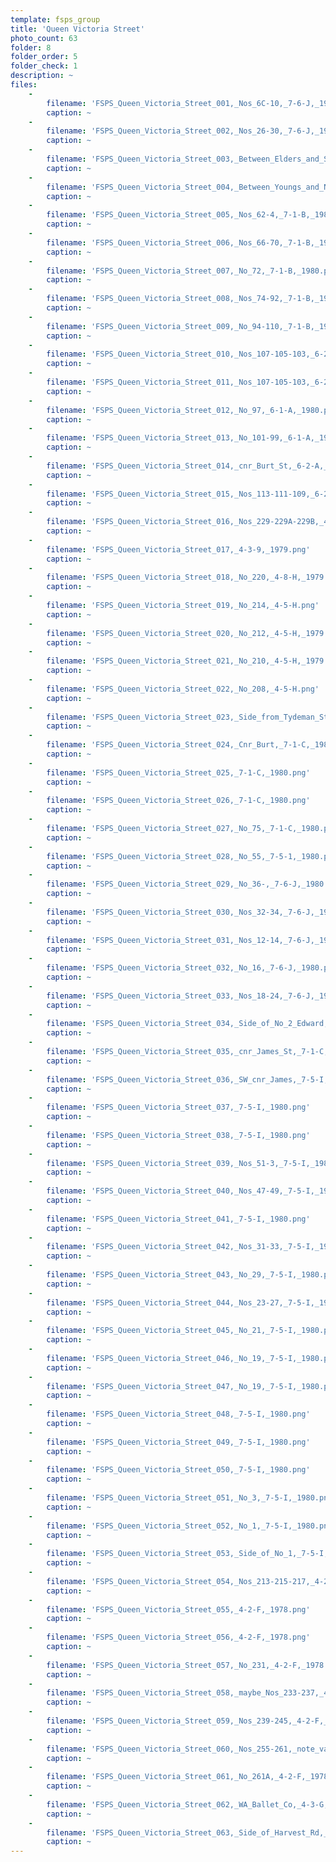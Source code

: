 ```yaml
---
template: fsps_group
title: 'Queen Victoria Street'
photo_count: 63
folder: 8
folder_order: 5
folder_check: 1
description: ~
files:
    -
        filename: 'FSPS_Queen_Victoria_Street_001,_Nos_6C-10,_7-6-J,_1980.png'
        caption: ~
    -
        filename: 'FSPS_Queen_Victoria_Street_002,_Nos_26-30,_7-6-J,_1980.png'
        caption: ~
    -
        filename: 'FSPS_Queen_Victoria_Street_003,_Between_Elders_and_Shacks,_7-6-J,_1980.png'
        caption: ~
    -
        filename: 'FSPS_Queen_Victoria_Street_004,_Between_Youngs_and_No_60,_7-6-J,_1980.png'
        caption: ~
    -
        filename: 'FSPS_Queen_Victoria_Street_005,_Nos_62-4,_7-1-B,_1980.png'
        caption: ~
    -
        filename: 'FSPS_Queen_Victoria_Street_006,_Nos_66-70,_7-1-B,_1980.png'
        caption: ~
    -
        filename: 'FSPS_Queen_Victoria_Street_007,_No_72,_7-1-B,_1980.png'
        caption: ~
    -
        filename: 'FSPS_Queen_Victoria_Street_008,_Nos_74-92,_7-1-B,_1980.png'
        caption: ~
    -
        filename: 'FSPS_Queen_Victoria_Street_009,_No_94-110,_7-1-B,_1980.png'
        caption: ~
    -
        filename: 'FSPS_Queen_Victoria_Street_010,_Nos_107-105-103,_6-2-A,_1980.png'
        caption: ~
    -
        filename: 'FSPS_Queen_Victoria_Street_011,_Nos_107-105-103,_6-2-A,_1980.png'
        caption: ~
    -
        filename: 'FSPS_Queen_Victoria_Street_012,_No_97,_6-1-A,_1980.png'
        caption: ~
    -
        filename: 'FSPS_Queen_Victoria_Street_013,_No_101-99,_6-1-A,_1980.png'
        caption: ~
    -
        filename: 'FSPS_Queen_Victoria_Street_014,_cnr_Burt_St,_6-2-A,_1980.png'
        caption: ~
    -
        filename: 'FSPS_Queen_Victoria_Street_015,_Nos_113-111-109,_6-2-A,_1980.png'
        caption: ~
    -
        filename: 'FSPS_Queen_Victoria_Street_016,_Nos_229-229A-229B,_4-2-F,_1978.png'
        caption: ~
    -
        filename: 'FSPS_Queen_Victoria_Street_017,_4-3-9,_1979.png'
        caption: ~
    -
        filename: 'FSPS_Queen_Victoria_Street_018,_No_220,_4-8-H,_1979.png'
        caption: ~
    -
        filename: 'FSPS_Queen_Victoria_Street_019,_No_214,_4-5-H.png'
        caption: ~
    -
        filename: 'FSPS_Queen_Victoria_Street_020,_No_212,_4-5-H,_1979.png'
        caption: ~
    -
        filename: 'FSPS_Queen_Victoria_Street_021,_No_210,_4-5-H,_1979.png'
        caption: ~
    -
        filename: 'FSPS_Queen_Victoria_Street_022,_No_208,_4-5-H.png'
        caption: ~
    -
        filename: 'FSPS_Queen_Victoria_Street_023,_Side_from_Tydeman_St,_4-5-H,_1979.png'
        caption: ~
    -
        filename: 'FSPS_Queen_Victoria_Street_024,_Cnr_Burt,_7-1-C,_1980.png'
        caption: ~
    -
        filename: 'FSPS_Queen_Victoria_Street_025,_7-1-C,_1980.png'
        caption: ~
    -
        filename: 'FSPS_Queen_Victoria_Street_026,_7-1-C,_1980.png'
        caption: ~
    -
        filename: 'FSPS_Queen_Victoria_Street_027,_No_75,_7-1-C,_1980.png'
        caption: ~
    -
        filename: 'FSPS_Queen_Victoria_Street_028,_No_55,_7-5-1,_1980.png'
        caption: ~
    -
        filename: 'FSPS_Queen_Victoria_Street_029,_No_36-,_7-6-J,_1980.png'
        caption: ~
    -
        filename: 'FSPS_Queen_Victoria_Street_030,_Nos_32-34,_7-6-J,_1980.png'
        caption: ~
    -
        filename: 'FSPS_Queen_Victoria_Street_031,_Nos_12-14,_7-6-J,_1980.png'
        caption: ~
    -
        filename: 'FSPS_Queen_Victoria_Street_032,_No_16,_7-6-J,_1980.png'
        caption: ~
    -
        filename: 'FSPS_Queen_Victoria_Street_033,_Nos_18-24,_7-6-J,_1980.png'
        caption: ~
    -
        filename: 'FSPS_Queen_Victoria_Street_034,_Side_of_No_2_Edward,_7-6-J,_1980.png'
        caption: ~
    -
        filename: 'FSPS_Queen_Victoria_Street_035,_cnr_James_St,_7-1-C,_1980.png'
        caption: ~
    -
        filename: 'FSPS_Queen_Victoria_Street_036,_SW_cnr_James,_7-5-I,_1980.png'
        caption: ~
    -
        filename: 'FSPS_Queen_Victoria_Street_037,_7-5-I,_1980.png'
        caption: ~
    -
        filename: 'FSPS_Queen_Victoria_Street_038,_7-5-I,_1980.png'
        caption: ~
    -
        filename: 'FSPS_Queen_Victoria_Street_039,_Nos_51-3,_7-5-I,_1980.png'
        caption: ~
    -
        filename: 'FSPS_Queen_Victoria_Street_040,_Nos_47-49,_7-5-I,_1980.png'
        caption: ~
    -
        filename: 'FSPS_Queen_Victoria_Street_041,_7-5-I,_1980.png'
        caption: ~
    -
        filename: 'FSPS_Queen_Victoria_Street_042,_Nos_31-33,_7-5-I,_1980.png'
        caption: ~
    -
        filename: 'FSPS_Queen_Victoria_Street_043,_No_29,_7-5-I,_1980.png'
        caption: ~
    -
        filename: 'FSPS_Queen_Victoria_Street_044,_Nos_23-27,_7-5-I,_1980.png'
        caption: ~
    -
        filename: 'FSPS_Queen_Victoria_Street_045,_No_21,_7-5-I,_1980.png'
        caption: ~
    -
        filename: 'FSPS_Queen_Victoria_Street_046,_No_19,_7-5-I,_1980.png'
        caption: ~
    -
        filename: 'FSPS_Queen_Victoria_Street_047,_No_19,_7-5-I,_1980.png'
        caption: ~
    -
        filename: 'FSPS_Queen_Victoria_Street_048,_7-5-I,_1980.png'
        caption: ~
    -
        filename: 'FSPS_Queen_Victoria_Street_049,_7-5-I,_1980.png'
        caption: ~
    -
        filename: 'FSPS_Queen_Victoria_Street_050,_7-5-I,_1980.png'
        caption: ~
    -
        filename: 'FSPS_Queen_Victoria_Street_051,_No_3,_7-5-I,_1980.png'
        caption: ~
    -
        filename: 'FSPS_Queen_Victoria_Street_052,_No_1,_7-5-I,_1980.png'
        caption: ~
    -
        filename: 'FSPS_Queen_Victoria_Street_053,_Side_of_No_1,_7-5-I,_1980.png'
        caption: ~
    -
        filename: 'FSPS_Queen_Victoria_Street_054,_Nos_213-215-217,_4-2-F,_1978.png'
        caption: ~
    -
        filename: 'FSPS_Queen_Victoria_Street_055,_4-2-F,_1978.png'
        caption: ~
    -
        filename: 'FSPS_Queen_Victoria_Street_056,_4-2-F,_1978.png'
        caption: ~
    -
        filename: 'FSPS_Queen_Victoria_Street_057,_No_231,_4-2-F,_1978.png'
        caption: ~
    -
        filename: 'FSPS_Queen_Victoria_Street_058,_maybe_Nos_233-237,_4-2-F,_1978.png'
        caption: ~
    -
        filename: 'FSPS_Queen_Victoria_Street_059,_Nos_239-245,_4-2-F,_1978.png'
        caption: ~
    -
        filename: 'FSPS_Queen_Victoria_Street_060,_Nos_255-261,_note_vacant_lot_between_245_and_255,_4-2-F,_1978.png'
        caption: ~
    -
        filename: 'FSPS_Queen_Victoria_Street_061,_No_261A,_4-2-F,_1978.png'
        caption: ~
    -
        filename: 'FSPS_Queen_Victoria_Street_062,_WA_Ballet_Co,_4-3-G,_1979.png'
        caption: ~
    -
        filename: 'FSPS_Queen_Victoria_Street_063,_Side_of_Harvest_Rd,_4-3-G,_1979.png'
        caption: ~
---
```

